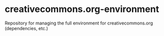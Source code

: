 # creativecommons.org-environment
Repository for managing the full environment for creativecommons.org (dependencies, etc.)
